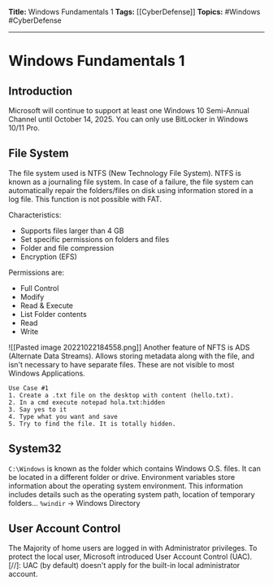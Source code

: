 **Title:** Windows Fundamentals 1
**Tags:** [[CyberDefense]]
**Topics:** #Windows #CyberDefense 

---
# Windows Fundamentals 1
## Introduction
Microsoft will continue to support at least one Windows 10 Semi-Annual Channel until October 14, 2025.
You can only use BitLocker in Windows 10/11 Pro.

## File System
The file system used is NTFS (New Technology File System). 
NTFS is known as a journaling file system. In case of a failure, the file system can automatically repair the folders/files on disk using information stored in a log file. This function is not possible with FAT.

Characteristics:
- Supports files larger than 4 GB
- Set specific permissions on folders and files
- Folder and file compression
- Encryption (EFS)

Permissions are:
- Full Control
- Modify
- Read & Execute
- List Folder contents
- Read
- Write 

![[Pasted image 20221022184558.png]]
Another feature of NFTS is ADS (Alternate Data Streams). Allows storing metadata along with the file, and isn't necessary to have separate files.
These are not visible to most Windows Applications.

```
Use Case #1
1. Create a .txt file on the desktop with content (hello.txt).
2. In a cmd execute notepad hola.txt:hidden 
3. Say yes to it
4. Type what you want and save
5. Try to find the file. It is totally hidden.
```



## System32
`C:\Windows` is known as the folder which contains Windows O.S. files. 
It can be located in a different folder or drive.
Environment variables store information about the operating system environment. This information includes details such as the operating system path, location of temporary folders…
`%windir` → Windows Directory

## User Account Control
The Majority of home users are logged in with Administrator privileges. To protect the local user, Microsoft introduced User Account Control (UAC).
[//]: UAC (by default) doesn't apply for the built-in local administrator account.
